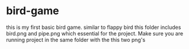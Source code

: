 # bird-game
this is my first basic bird game. similar to flappy bird
this folder includes bird.png and pipe.png which essential for the project. 
Make sure you are running project in the same folder with the this two png's
